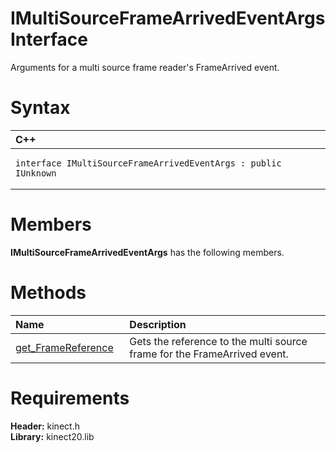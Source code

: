 IMultiSourceFrameArrivedEventArgs Interface  
===========================================  

Arguments for a multi source frame reader's FrameArrived event. <span id="syntaxSection"></span>

Syntax  
======  

<table>
<colgroup>
<col width="100%" />
</colgroup>
<thead>
<tr class="header">
<th align="left">C++</th>
</tr>
</thead>
<tbody>
<tr class="odd">
<td align="left"><pre><code>interface IMultiSourceFrameArrivedEventArgs : public IUnknown</code></pre></td>
</tr>
</tbody>
</table>

<span id="classMembersSection"></span>

Members  
=======  

**IMultiSourceFrameArrivedEventArgs** has the following members.  

<span id="publicmethodsSection"></span>

Methods  
=======  

<table>
<colgroup>
<col width="30%" />
<col width="60%" />
</colgroup>
<thead>
<tr class="header">
<th align="left">Name</th>
<th align="left">Description</th>
</tr>
</thead>
<tbody>
<tr class="odd">
<td align="left"><a href="IMultiSourceFrameArrived/Methods/get_FrameReference_Method.md">get_FrameReference</a></td>
<td align="left">Gets the reference to the multi source frame for the FrameArrived event.</td>
</tr>
</tbody>
</table>

<span id="requirements"></span>

Requirements  
============  

**Header:** kinect.h  
**Library:** kinect20.lib  



<!--Please do not edit the data in the comment block below.-->
<!--
TOCTitle : IMultiSourceFrameArrivedEventArgs Interface
RLTitle : IMultiSourceFrameArrivedEventArgs Interface
KeywordK : IMultiSourceFrameArrivedEventArgs interface, about
HelpPriority : 2
TopicType : apiref
KeywordF : IMultiSourceFrameArrivedEventArgs
KeywordF : Microsoft.Kinect.kinect.IMultiSourceFrameArrivedEventArgs
KeywordA : T:Microsoft.Kinect.kinect.IMultiSourceFrameArrivedEventArgs
AssetID : T:Microsoft.Kinect.kinect.IMultiSourceFrameArrivedEventArgs
Locale : en-us
CommunityContent : 1
APIType : Managed
APILocation : 
APIName : Microsoft.Kinect.kinect.IMultiSourceFrameArrivedEventArgs
TargetOS : Windows
TopicType : kbSyntax
DevLang : C++
DocSet : K4Wv2
ProjType : K4Wv2Proj
Technology : Kinect for Windows
Product : Kinect for Windows SDK v2
productversion : 20
-->
